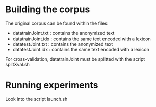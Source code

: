 # Building the corpus

The original corpus can be found within the files:

- datatrainJoint.txt : contains the anonymized text
- datatrainJoint.idx : contains the same text encoded with a lexicon
- datatestJoint.txt : contains the anonymized text
- datatestJoint.idx : contains the same text encoded with a lexicon

For cross-validation, datatrainJoint must be splitted with the script splitXval.sh

# Running experiments

Look into the script launch.sh

